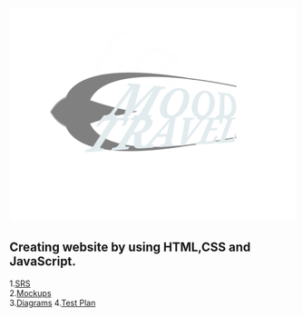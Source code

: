 ![logo](https://github.com/LazuRR/TreeOnDesktop/blob/master/project_marketing/logo/logo.png) <br/>
## Creating website by using HTML,CSS and JavaScript.<br/>
1.[SRS](https://github.com/LazuRR/TreeOnDesktop/blob/master/project_marketing/SRS.md)<br/>
2.[Mockups](https://github.com/LazuRR/TreeOnDesktop/tree/master/project_marketing/mockups)<br/>
3.[Diagrams](https://github.com/LazuRR/TreeOnDesktop/tree/master/diagrams)
4.[Test Plan](https://github.com/LazuRR/TreeOnDesktop/issues/5)
